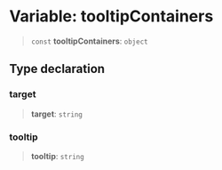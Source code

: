 # Variable: tooltipContainers

> `const` **tooltipContainers**: `object`

## Type declaration

### target

> **target**: `string`

### tooltip

> **tooltip**: `string`
